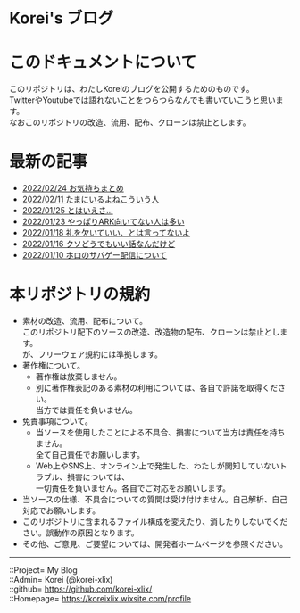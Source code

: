 # Korei's ブログ

# このドキュメントについて <a name="aHowto"></a>
このリポジトリは、わたしKoreiのブログを公開するためのものです。  
TwitterやYoutubeでは語れないことをつらつらなんでも書いていこうと思います。  
なおこのリポジトリの改造、流用、配布、クローンは禁止とします。  


# 最新の記事 <a name="aLists"></a>
* [2022/02/24 お気持ちまとめ](/2022/20220224.md)
* [2022/02/11 たまにいるよねこういう人](/2022/20220211.md)
* [2022/01/25 とはいえさ...](/2022/20220126.md)
* [2022/01/23 やっぱりARK向いてない人は多い](/2022/20220123.md)
* [2022/01/18 礼を欠いていい、とは言ってないよ](/2022/20220118.md)
* [2022/01/16 クソどうでもいい話なんだけど](/2022/20220116.md)
* [2022/01/10 ホロのサバゲー配信について](/2022/20220110.md)






# 本リポジトリの規約 <a name="aRules"></a>
* 素材の改造、流用、配布について。  
  このリポジトリ配下のソースの改造、改造物の配布、クローンは禁止とします。  
  が、フリーウェア規約には準拠します。  
* 著作権について。
  * 著作権は放棄しません。
  * 別に著作権表記のある素材の利用については、各自で許諾を取得ください。  
    当方では責任を負いません。  
* 免責事項について。
  * 当ソースを使用したことによる不具合、損害について当方は責任を持ちません。  
    全て自己責任でお願いします。  
  * Web上やSNS上、オンライン上で発生した、わたしが関知していないトラブル、損害については、  
    一切責任を負いません。各自でご対応をお願いします。  
* 当ソースの仕様、不具合についての質問は受け付けません。自己解析、自己対応でお願いします。  
* このリポジトリに含まれるファイル構成を変えたり、消したりしないでください。誤動作の原因となります。  
* その他、ご意見、ご要望については、開発者ホームページを参照ください。  


***
::Project= My Blog  
::Admin= Korei (@korei-xlix)  
::github= https://github.com/korei-xlix/  
::Homepage= https://koreixlix.wixsite.com/profile  
